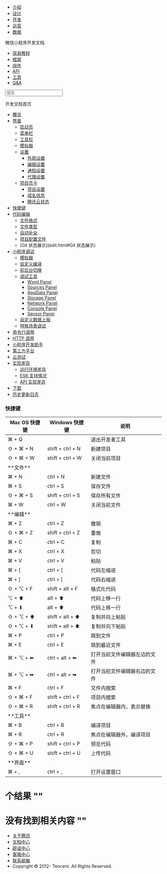 <div class="book with-summary">

<div class="head">

<div class="head_box">

# [](javascript:; "_('微信公众平台 小程序')")

<div class="header_ctrls">

*   [介绍](https://mp.weixin.qq.com/debug/wxadoc/introduction/index.html)
*   [设计](https://mp.weixin.qq.com/debug/wxadoc/design/index.html)
*   [开发](https://mp.weixin.qq.com/debug/wxadoc/dev/index.html)
*   [运营](https://mp.weixin.qq.com/debug/wxadoc/product/index.html)
*   [数据](https://mp.weixin.qq.com/debug/wxadoc/analysis/index.html)

</div>

</div>

</div>

<div class="sub_nav_box">

<div class="sub_nav_inner">

<div class="book-summary-opr" id="js-book-summary-opr"><a class="book-summary-btn"></a></div>

<div class="top_sub_nav">

<div class="top_title_wap"><span class="icon_title icon_dev"></span>

微信小程序开发文档

</div>

*   [简易教程](../)
*   [框架](../framework/MINA.html)
*   [组件](../component/)
*   [API](../api/)
*   [工具](devtools.html)
*   [Q&A](../qa.html)

</div>

<div id="book-search-input" role="search">

<form><label for="search-input" class="search-icon" id="js-search-icon"></label><input type="text" id="search-input" name="search-input" placeholder="搜索"> </form>

</div>

</div>

</div>

<div class="book-summary">

<div class="book-summary-home" id="js-summary-home"><a><span class="icon_home_s icon_dev"></span><span class="s_title_2">开发文档首页</span></a></div>

<nav role="navigation">

*   [概览](devtools.html)
*   [界面](page.html)
    *   [启动页](page.html#启动页)
    *   [菜单栏](page.html#菜单栏)
    *   [工具栏](page.html#工具栏)
    *   [模拟器](page.html#模拟器)
    *   [设置](settings.html)
        *   [外观设置](settings.html#外观设置)
        *   [编辑设置](settings.html#编辑设置)
        *   [通知设置](settings.html#通知设置)
        *   [代理设置](settings.html#代理设置)
    *   [项目页卡](project.html)
        *   [项目设置](project.html#项目设置)
        *   [域名信息](project.html#域名信息)
        *   [腾讯云状态](project.html#腾讯云状态)
*   [快捷键](shortcut.html)
*   [代码编辑](edit.html)
    *   [文件格式](edit.html#文件格式)
    *   [文件类型](edit.html#文件支持)
    *   [自动补全](edit.html#自动补全)
    *   [项目配置文件](edit.html#项目配置文件)
    *   [Git 状态展示](edit.html#Git 状态展示)
*   [小程序调试](debug.html)
    *   [模拟器](debug.html#模拟器)
    *   [自定义编译](debug.html#自定义编译)
    *   [前后台切换](debug.html#前后台切换)
    *   [调试工具](debug.html#调试工具)
        *   [Wxml Panel](debug.html#wxml-panel)
        *   [Sources Panel](debug.html#sources-panel)
        *   [AppData Panel](debug.html#appdata-panel)
        *   [Storage Panel](debug.html#storage-panel)
        *   [Network Panel](debug.html#network-panel)
        *   [Console Panel](debug.html#console-panel)
        *   [Sensor Panel](debug.html#sensor-panel)
    *   [自定义数据上报](debug.html#自定义数据上报)
    *   [特殊场景调试](different.html)
*   [命令行调用](cli.html)
*   [HTTP 调用](http.html)
*   [小程序开发助手](mydev.html)
*   [第三方平台](ext.html)
*   [云测试](monkey-test.html)
*   [实现差异](details.html)
    *   [运行环境差异](details.html#运行环境差异)
    *   [ES6 支持情况](details.html#客户端es6-api-支持情况)
    *   [API 实现差异](notsupport.html)
*   [下载](download.html)
*   [历史更新日志](uplog.html)

</nav>

</div>

<div class="book-body">

<div class="body-inner">

<div class="page-wrapper" tabindex="-1" role="main">

<div class="page-inner">

<div id="book-search-results">

<div class="search-noresults">

<section class="normal markdown-section">

### 快捷键

<table>

<thead>

<tr>

<th>Mac OS 快捷键</th>

<th>Windows 快捷键</th>

<th>说明</th>

</tr>

</thead>

<tbody>

<tr>

<td>⌘ + Q</td>

<td></td>

<td>退出开发者工具</td>

</tr>

<tr>

<td>⇧ + ⌘ + N</td>

<td>shift + ctrl + N</td>

<td>新建项目</td>

</tr>

<tr>

<td>⇧ + ⌘ + W</td>

<td>shift + ctrl + W</td>

<td>关闭当前项目</td>

</tr>

<tr>

<td>**文件**</td>

<td></td>

<td></td>

</tr>

<tr>

<td>⌘ + N</td>

<td>ctrl + N</td>

<td>新建文件</td>

</tr>

<tr>

<td>⌘ + S</td>

<td>ctrl + S</td>

<td>保存文件</td>

</tr>

<tr>

<td>⇧ + ⌘ + S</td>

<td>shift + ctrl + S</td>

<td>保存所有文件</td>

</tr>

<tr>

<td>⌘ + W</td>

<td>ctrl + W</td>

<td>关闭当前文件</td>

</tr>

<tr>

<td>**编辑**</td>

<td></td>

<td></td>

</tr>

<tr>

<td>⌘ + Z</td>

<td>ctrl + Z</td>

<td>撤销</td>

</tr>

<tr>

<td>⇧ + ⌘ + Z</td>

<td>shift + ctrl + Z</td>

<td>重做</td>

</tr>

<tr>

<td>⌘ + C</td>

<td>ctrl + C</td>

<td>复制</td>

</tr>

<tr>

<td>⌘ + X</td>

<td>ctrl + X</td>

<td>剪切</td>

</tr>

<tr>

<td>⌘ + V</td>

<td>ctrl + V</td>

<td>粘贴</td>

</tr>

<tr>

<td>⌘ + [</td>

<td>ctrl + [</td>

<td>代码左缩进</td>

</tr>

<tr>

<td>⌘ + ]</td>

<td>ctrl + ]</td>

<td>代码右缩进</td>

</tr>

<tr>

<td>⇧ + ⌥ + F</td>

<td>shift + alt + F</td>

<td>格式化代码</td>

</tr>

<tr>

<td>⌥ + ⬆</td>

<td>alt + ⬆</td>

<td>代码上移一行</td>

</tr>

<tr>

<td>⌥ + ⬇</td>

<td>alt + ⬆</td>

<td>代码上移一行</td>

</tr>

<tr>

<td>⇧ + ⌥ + ⬆</td>

<td>shift + alt + ⬆</td>

<td>复制并向上粘贴</td>

</tr>

<tr>

<td>⇧ + ⌥ + ⬇</td>

<td>shift + alt + ⬆</td>

<td>复制并向下粘贴</td>

</tr>

<tr>

<td>⌘ + P</td>

<td>ctrl + P</td>

<td>跳到文件</td>

</tr>

<tr>

<td>⌘ + E</td>

<td>ctrl + E</td>

<td>跳到最近文件</td>

</tr>

<tr>

<td>⌘ + ⌥ + ⬅</td>

<td>ctrl + alt + ⬅</td>

<td>打开当前文件编辑器左边的文件</td>

</tr>

<tr>

<td>⌘ + ⌥ + ➡</td>

<td>ctrl + alt + ➡</td>

<td>打开当前文件编辑器右边的文件</td>

</tr>

<tr>

<td>⌘ + F</td>

<td>ctrl + F</td>

<td>文件内搜索</td>

</tr>

<tr>

<td>⇧ + ⌘ + F</td>

<td>shift + ctrl + F</td>

<td>项目内搜索</td>

</tr>

<tr>

<td>⇧ + ⌘ + R</td>

<td>shift + ctrl + R</td>

<td>焦点在编辑器内，表示替换</td>

</tr>

<tr>

<td>**工具**</td>

<td></td>

<td></td>

</tr>

<tr>

<td>⌘ + B</td>

<td>ctrl + B</td>

<td>编译项目</td>

</tr>

<tr>

<td>⌘ + R</td>

<td>ctrl + R</td>

<td>焦点在编辑器外，编译项目</td>

</tr>

<tr>

<td>⇧ + ⌘ + P</td>

<td>shift + ctrl + P</td>

<td>预览代码</td>

</tr>

<tr>

<td>⇧ + ⌘ + U</td>

<td>shift + ctrl + U</td>

<td>上传代码</td>

</tr>

<tr>

<td>**界面**</td>

<td></td>

<td></td>

</tr>

<tr>

<td>⌘ + ,</td>

<td>ctrl + ,</td>

<td>打开设置窗口</td>

</tr>

</tbody>

</table>

</section>

</div>

<div class="search-results">

<div class="has-results">

# <span class="search-results-count"></span>个结果 "<span class="search-query"></span>"

</div>

<div class="no-results">

# 没有找到相关内容 "<span class="search-query"></span>"

</div>

</div>

</div>

</div>

</div>

<div class="foot" id="footer">

*   [关于腾讯](http://www.tencent.com/zh-cn/index.shtml)
*   [文档中心](https://mp.weixin.qq.com/debug/wxadoc/introduction/index.html?t=1484641676&)
*   [辟谣中心](https://mp.weixin.qq.com/cgi-bin/opshowpage?action=dispelinfo&lang=zh_CN&begin=1&count=9)
*   [客服中心](http://kf.qq.com/faq/120911VrYVrA1509086vyumm.html)
*   [联系邮箱](mailto:weixinmp@qq.com)
*   Copyright © 2012-<span id="s_copyright_year"></span> Tencent. All Rights Reserved.

</div>

</div>

[](project.html#腾讯云状态)[](edit.html)</div>

</div>